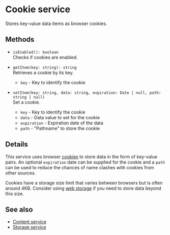 # Cookie service

Stores key-value data items as browser cookies.

## Methods

-   `isEnabled(): boolean`  
    Checks if cookies are enabled.  

-   `getItem(key: string): string`  
    Retrieves a cookie by its key.  
    -   `key` - Key to identify the cookie
-   `setItem(key: string, data: string, expiration: Date | null, path: string | null)`  
    Set a cookie.  
    -   `key` - Key to identify the cookie
    -   `data` - Data value to set for the cookie
    -   `expiration` - Expiration date of the data
    -   `path` - "Pathname" to store the cookie

## Details

This service uses browser [cookies](https://en.wikipedia.org/wiki/HTTP_cookie)
to store data in the form of key-value pairs. An optional `expiration` date can be
supplied for the cookie and a `path` can be used to reduce the chances of name
clashes with cookies from other sources.

Cookies have a storage size limit that varies between browsers but is often around
4KB. Consider using [web storage](storage.service.md) if you need to store data
beyond this size.

## See also

-   [Content service](content.service.md)
-   [Storage service](storage.service.md)
